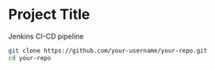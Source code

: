 # Project Title
Jenkins CI-CD pipeline



```bash
git clone https://github.com/your-username/your-repo.git
cd your-repo
